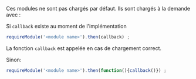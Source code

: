 Ces modules ne sont pas chargés par défaut. Ils sont chargés à la demande avec :

Si `callback` existe au moment de l'implémentation
```javascript
requireModule('<module name>').then(callback) ;
```
La fonction `callback` est appelée en cas de chargement correct.

Sinon:

```javascript
requireModule('<module name>').then(function(){callback()}) ;
```
